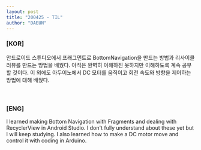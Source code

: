 ```yaml
---
layout: post
title: "200425 - TIL"
author: "DAEUN"
---
```


### [KOR]
안드로이드 스튜디오에서 프래그먼트로 BottomNavigation을 만드는 방법과 리사이클러뷰를 만드는 방법을 배웠다. 아직은 완벽히 이해하진 못하지만 이해하도록 계속 공부할 것이다. 이 외에도 아두이노에서 DC 모터를 움직이고 회전 속도와 방향을 제어하는 방법에 대해 배웠다.
<br><br><br>
### [ENG]
I learned making Bottom Navigation with Fragments and dealing with RecyclerView in Android Studio. I don't fully understand about these yet but I will keep studying. I also learned how to make a DC motor move and control it with coding in Arduino.
